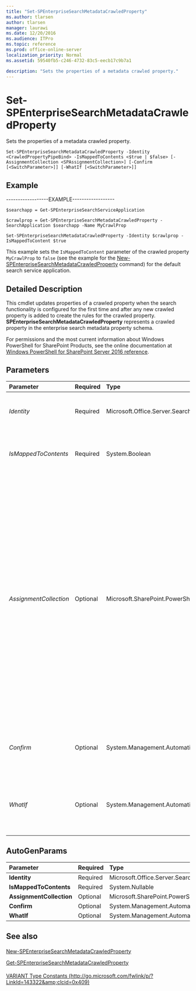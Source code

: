 ```yaml
---
title: "Set-SPEnterpriseSearchMetadataCrawledProperty"
ms.author: tlarsen
author: tlarsen
manager: laurawi
ms.date: 12/20/2016
ms.audience: ITPro
ms.topic: reference
ms.prod: office-online-server
localization_priority: Normal
ms.assetid: 59540fb5-c246-4732-83c5-eecb17c9b7a1

description: "Sets the properties of a metadata crawled property."
---
```


# Set-SPEnterpriseSearchMetadataCrawledProperty

Sets the properties of a metadata crawled property.
  
```
Set-SPEnterpriseSearchMetadataCrawledProperty -Identity <CrawledPropertyPipeBind> -IsMappedToContents <$true | $false> [-AssignmentCollection <SPAssignmentCollection>] [-Confirm [<SwitchParameter>]] [-WhatIf [<SwitchParameter>]]

```

## Example

------------------EXAMPLE------------------
  
```
$searchapp = Get-SPEnterpriseSearchServiceApplication
```

```
$crawlprop = Get-SPEnterpriseSearchMetadataCrawledProperty -SearchApplication $searchapp -Name MyCrawlProp

```

```
Set-SPEnterpriseSearchMetadataCrawledProperty -Identity $crawlprop -IsMappedToContent $true
```

This example sets the  `IsMappedToContent` parameter of the crawled property  `MyCrawlProp` to  `false` (see the example for the [New-SPEnterpriseSearchMetadataCrawledProperty](new-spenterprisesearchmetadatacrawledproperty.md) command) for the default search service application. 
  
## Detailed Description

This cmdlet updates properties of a crawled property when the search functionality is configured for the first time and after any new crawled property is added to create the rules for the crawled property. **SPEnterpriseSearchMetadataCrawledProperty** represents a crawled property in the enterprise search metadata property schema. 
  
For permissions and the most current information about Windows PowerShell for SharePoint Products, see the online documentation at [Windows PowerShell for SharePoint Server 2016 reference](https://go.microsoft.com/fwlink/p/?LinkId=671715).
  
## Parameters

|**Parameter**|**Required**|**Type**|**Description**|
|:-----|:-----|:-----|:-----|
| _Identity_ <br/> |Required  <br/> |Microsoft.Office.Server.Search.Cmdlet.CrawledPropertyPipeBind  <br/> |Specifies the crawled property to update.  <br/> The type must be an instance of a valid CrawledProperty object.  <br/> |
| _IsMappedToContents_ <br/> |Required  <br/> |System.Boolean  <br/> |Specifies that the crawled property is mapped to managed properties. Specify **true** to map a crawled property to a managed property.  <br/> |
| _AssignmentCollection_ <br/> |Optional  <br/> |Microsoft.SharePoint.PowerShell.SPAssignmentCollection  <br/> |Manages objects for the purpose of proper disposal. Use of objects, such as **SPWeb** or **SPSite**, can use large amounts of memory and use of these objects in Windows PowerShell scripts requires proper memory management. Using the **SPAssignment** object, you can assign objects to a variable and dispose of the objects after they are needed to free up memory. When **SPWeb**, **SPSite**, or **SPSiteAdministration** objects are used, the objects are automatically disposed of if an assignment collection or the **Global** parameter is not used.  <br/> > [!NOTE]> When the **Global** parameter is used, all objects are contained in the global store. If objects are not immediately used, or disposed of by using the **Stop-SPAssignment** command, an out-of-memory scenario can occur.           |
| _Confirm_ <br/> |Optional  <br/> |System.Management.Automation.SwitchParameter  <br/> |Prompts you for confirmation before executing the command. For more information, type the following command: **get-help about_commonparameters** <br/> |
| _WhatIf_ <br/> |Optional  <br/> |System.Management.Automation.SwitchParameter  <br/> |Displays a message that describes the effect of the command instead of executing the command. For more information, type the following command: **get-help about_commonparameters** <br/> |
   
## AutoGenParams

|**Parameter**|**Required**|**Type**|**Description**|
|:-----|:-----|:-----|:-----|
|**Identity** <br/> |Required  <br/> |Microsoft.Office.Server.Search.Cmdlet.CrawledPropertyPipeBind  <br/> ||
|**IsMappedToContents** <br/> |Required  <br/> |System.Nullable  <br/> ||
|**AssignmentCollection** <br/> |Optional  <br/> |Microsoft.SharePoint.PowerShell.SPAssignmentCollection  <br/> ||
|**Confirm** <br/> |Optional  <br/> |System.Management.Automation.SwitchParameter  <br/> ||
|**WhatIf** <br/> |Optional  <br/> |System.Management.Automation.SwitchParameter  <br/> ||
   
## See also

#### 

[New-SPEnterpriseSearchMetadataCrawledProperty](new-spenterprisesearchmetadatacrawledproperty.md)
  
[Get-SPEnterpriseSearchMetadataCrawledProperty](get-spenterprisesearchmetadatacrawledproperty.md)
#### 

[VARIANT Type Constants (http://go.microsoft.com/fwlink/p/?LinkId=143322&amp;clcid=0x409)](http://go.microsoft.com/fwlink/p/?LinkId=143322&amp;clcid=0x409)

